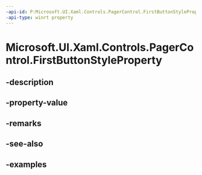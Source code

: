 ```yaml
---
-api-id: P:Microsoft.UI.Xaml.Controls.PagerControl.FirstButtonStyleProperty
-api-type: winrt property
---
```


# Microsoft.UI.Xaml.Controls.PagerControl.FirstButtonStyleProperty

<!--
public static Windows.UI.Xaml.DependencyProperty FirstButtonStyleProperty { get; }
-->


## -description

## -property-value

## -remarks

## -see-also

## -examples


